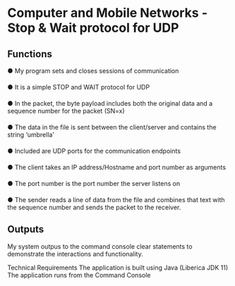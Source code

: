 <h1>Computer and Mobile Networks - Stop & Wait protocol for UDP</h1>


<h2>Functions</h2>

<body> ● My program sets and closes sessions of communication

<div style="margin-bottom: 20px;"></div>

● It is a simple STOP and WAIT protocol for UDP

<div style="margin-bottom: 20px;"></div>

● In the packet, the byte payload includes both the original data and a sequence number for the packet (SN=x) 

<div style="margin-bottom: 20px;"></div>
  
● The data in the file is sent between the client/server and contains the string ‘umbrella’ 

<div style="margin-bottom: 20px;"></div>
  
● Included are UDP ports for the communication endpoints 

<div style="margin-bottom: 20px;"></div>
  
● The client takes an IP address/Hostname and port number as arguments 

<div style="margin-bottom: 20px;"></div>

● The port number is the port number the server listens on 

<div style="margin-bottom: 20px;"></div>

● The sender reads a line of data from the file and combines that text with the sequence number and sends the packet to the receiver. </body>

<div style="margin-bottom: 20px;"></div>
<div style="margin-bottom: 20px;"></div>

<h2> Outputs </h2>
My system outpus to the command console clear statements to demonstrate
the interactions and functionality.

Technical Requirements
The application is built using Java (Liberica JDK 11)
The application runs from the Command Console </body>









